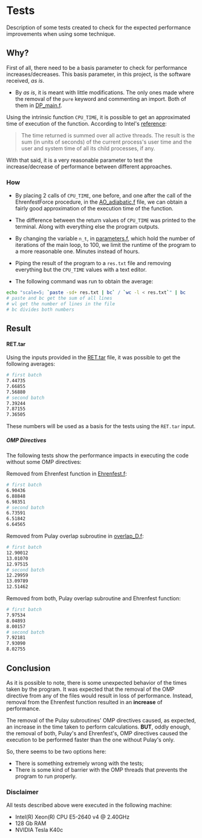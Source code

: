 # Tests

Description of some tests created to check for the expected performance improvements when using some technique.


## Why?

First of all, there need to be a basis parameter to check for performance increases/decreases. This basis parameter, in this project, is the software received, _as is_.

- By _as is_, it is meant with little modifications. The only ones made where the removal of the `pure` keyword and commenting an import. Both of them in [DP_main.f](../dynemol/DP_main.f).

Using the intrinsic function `CPU_TIME`, it is possible to get an approximated time of execution of the function. According to Intel's [reference](https://software.intel.com/en-us/node/679160):

> The time returned is summed over all active threads. The result is the sum (in units of seconds) of the current process's user time and the user and system time of all its child processes, if any.

With that said, it is a very reasonable parameter to test the increase/decrease of performance between different approaches.


### How

- By placing 2 calls of `CPU_TIME`, one before, and one after the call of the EhrenfestForce procedure, in the [AO_adiabatic.f](../dynemol/AO_adiabatic.f) file, we can obtain a fairly good approximation of the execution time of the function.

- The difference between the return values of `CPU_TIME` was printed to the terminal. Along with everything else the program outputs.

- By changing the variable `n_t`, in [parameters.f](../dynemol/parameters.f), which hold the number of iterations of the main loop, to 100, we limit the runtime of the program to a more reasonable one. Minutes instead of hours.

- Piping the result of the program to a `res.txt` file and removing everything but the `CPU_TIME` values with a text editor.

- The following command was run to obtain the average:

```bash
echo "scale=5; `paste -sd+ res.txt | bc` / `wc -l < res.txt`" | bc
# paste and bc get the sum of all lines
# wl get the number of lines in the file
# bc divides both numbers
```

## Result

#### RET.tar

Using the inputs provided in the [RET.tar](../dynemol/input/RET.tar) file, it was possible to get the following averages:

```bash
# first batch
7.44735
7.66855
7.56880
# second batch
7.39244
7.87155
7.36505
```

These numbers will be used as a basis for the tests using the `RET.tar` input.

##### OMP Directives

The following tests show the performance impacts in executing the code without some OMP directives:

Removed from Ehrenfest function in [Ehrenfest.f](../dynemol/Ehrenfest.f):
```bash
# first batch
6.90436
6.88848
6.98351
# second batch
6.73591
6.51842
6.64565
```

Removed from Pulay overlap subroutine in [overlap_D.f](../dynemol/overlap_D.f):
```bash
# first batch
12.90012
13.01070
12.97515
# second batch
12.29959
13.09789
12.51462
```

Removed from both, Pulay overlap subroutine and Ehrenfest function:
```bash
# first batch
7.97534
8.04893
8.00157
# second batch
7.92181
7.93090
8.02755
```

## Conclusion

As it is possible to note, there is some unexpected behavior of the times taken by the program. It was expected that the removal of the OMP directive from any of the files would result in loss of performance. Instead, removal from the Ehrenfest function resulted in an **increase** of performance.

The removal of the Pulay subroutines' OMP directives caused, as expected, an increase in the time taken to perform calculations. **BUT**, oddly enough, the removal of both, Pulay's and Ehrenfest's, OMP directives caused the execution to be performed faster than the one without Pulay's only.

So, there seems to be two options here:
- There is something extremely wrong with the tests;
- There is some kind of barrier with the OMP threads that prevents the program to run properly.


### Disclaimer

All tests described above were executed in the following machine:
- Intel(R) Xeon(R) CPU E5-2640 v4 @ 2.40GHz
- 128 Gb RAM
- NVIDIA Tesla K40c
